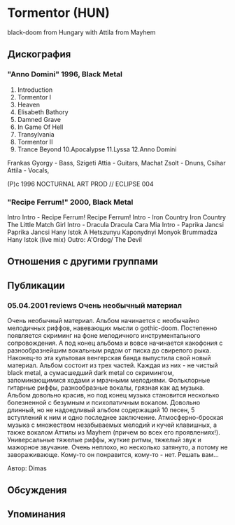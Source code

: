 # Tormentor (HUN)

black-doom from Hungary with Attila from Mayhem

## Дискография

### "Anno Domini" 1996, Black Metal

1.  Introduction
2.  Tormentor I
3.  Heaven
4.  Elisabeth Bathory
5.  Damned Grave
6.  In Game Of Hell
7.  Transylvania
8.  Tormentor II
9.  Trance Beyond
10.Apocalypse
11.Lyssa
12.Anno Domini

Frankas Gyorgy - Bass,
Szigeti Attia - Guitars,
Machat Zsolt - Dnuns,
Csihar Attila - Vocals,

(P)c 1996 NOCTURNAL ART PROD // ECLIPSE 004

### "Recipe Ferrum!" 2000, Black Metal

Intro
Intro - Recipe Ferrum!
Recipe Ferrum!
Intro - Iron Country
Iron Country
The Little Match Girl
Intro - Dracula
Dracula
Cara Mia
Intro - Paprika Jancsi
Paprika Jancsi
Hany Istok
A Hetszunyu Kaponydnyi Monyok
Brummadza
Hany Istok (live mix)
Outro: A'Ordog/ The Devil




## Отношения с другими группами


## Публикации

### 05.04.2001 reviews Очень необычный материал

<p>Очень необычный материал. Альбом начинается с необычайно мелодичных риффов, навевающих мысли о gothic-doom. Постепенно появляется скриминг на фоне мелодичного инструментального сопровождения. А под конец альбома и вовсе начинается какофония с разнообразнейшим вокальным рядом от писка до свирепого рыка. Наконец-то эта культовая венгерская банда выпустила свой новый материал. Альбом состоит из трех частей. Каждая из них - не чистый black metal, а сумасшедший dark metal со скримингом, запоминающимися ходами и мрачными мелодиями. Фольклорные гитарные риффы, разнообразные вокалы, грязная как ад музыка. Альбом довольно красив, но под конец музыка становится несколько болезненной с безумным и психопатичным вокалом. Довольно длинный, но не надоедливый альбом содержащий 10 песен, 5 вступлений к ним и одно последнее заключение. Атмосферно-броская музыка с множеством незабываемых мелодий и кучей клавишных, а также вокалом Аттилы из Mayhem (причем во всех его проявлениях!). Универсальные тяжелые риффы, жуткие ритмы, тяжелый звук и мажорное звучание. Очень неплохо, но несколько затянуто, а потому не завораживающе. Кому-то он понравится, кому-то - нет. Решать вам...</p>

Автор: Dimas


## Обсуждения


## Упоминания

